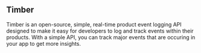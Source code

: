 ## Timber
Timber is an open-source, simple, real-time product event logging API designed to make it easy for developers to log and track events within their products. With a simple API, you can track major events that are occuring in your app to get more insights.


